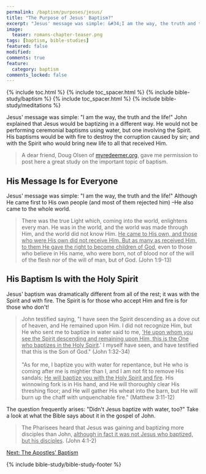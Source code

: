 ```yaml
---
permalink: /baptism/purposes/jesus/
title: "The Purpose of Jesus' Baptism?"
excerpt: "Jesus' message was simple: &#34;I am the way, the truth and the life!&#34; John explained that Jesus would be baptizing in a different way. He would not be performing ceremonial baptisms using water, but one involving the Spirit. His baptisms would be with fire to destroy the corruption caused by sin; and with the Spirit who would bring new life to all that received Him."
image: 
  teaser: romans-chapter-teaser.png
tags: [baptism, bible-studies]
featured: false
modified:
comments: true
feature:
  category: baptism
comments_locked: false
---
```


{% include toc.html %}
{% include toc_spacer.html %}
{% include bible-study/baptism %}
{% include toc_spacer.html %}
{% include bible-study/meditations %}

Jesus' message was simple: \"I am the way, the truth and the life!\" John explained that Jesus would be baptizing in a different way. He would not be performing ceremonial baptisms using water, but one involving the Spirit. His baptisms would be with fire to destroy the corruption caused by sin; and with the Spirit who would bring new life to all that received Him.

> A dear friend, Doug Olsen of <a href="http://myredeemer.org">myredeemer.org</a>, gave me permission to post here a great study on the important topic of baptism.

## His Message Is for Everyone

Jesus' message was simple: "I am the way, the truth and the life!" Although He came first to His own people (and most of them rejected him) –He also came to the whole world.

> There was the true Light which, coming into the world, enlightens every man. He was in the world, and the world was made through Him, and the world did not know Him. <u>He came to His own, and those who were His own did not receive Him. But as many as received Him, to them He gave the right to become children of God</u>, even to those who believe in His name, who were born, not of blood nor of the will of the flesh nor of the will of man, but of God. (John 1:9-13)

## His Baptism Is with the Holy Spirit

Jesus' baptism was dramatically different from all of the rest; it was with the Spirit and with fire. The Spirit is for those who accept Him and fire is for those who don't!

> John testified saying, "I have seen the Spirit descending as a dove out of heaven, and He remained upon Him. I did not recognize Him, but He who sent me to baptize in water said to me, <u>'He upon whom you see the Spirit descending and remaining upon Him, this is the One who baptizes in the Holy Spirit</u>.' I myself have seen, and have testified that this is the Son of God." (John 1:32-34)
<br /><br />
"As for me, I baptize you with water for repentance, but He who is coming after me is mightier than I, and I am not fit to remove His sandals; <u>He will baptize you with the Holy Spirit and fire</u>. His winnowing fork is in His hand, and He will thoroughly clear His threshing floor; and He will gather His wheat into the barn, but He will burn up the chaff with unquenchable fire." (Matthew 3:11-12)

The question frequently arises: "Didn't Jesus baptize with water, too?" Take a look at what the Bible says about it in the gospel of John.

> The Pharisees heard that Jesus was gaining and baptizing more disciples than John, <u>although in fact it was not Jesus who baptized, but his disciples</u>. (John 4:1-2)

<a href="{{ site.url }}/baptism/purposes/apostle/">Next: The Apostles' Baptism</a>

{% include bible-study/bible-study-footer %}

